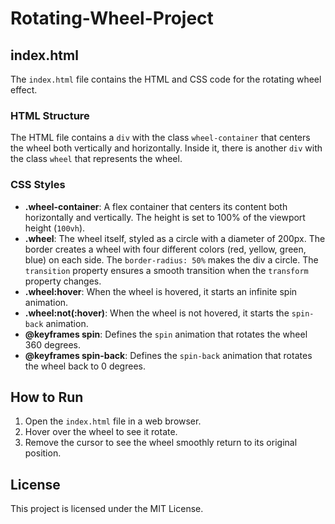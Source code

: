 # Rotating-Wheel-Project

## index.html

The `index.html` file contains the HTML and CSS code for the rotating wheel effect.

### HTML Structure

The HTML file contains a `div` with the class `wheel-container` that centers the wheel both vertically and horizontally. Inside it, there is another `div` with the class `wheel` that represents the wheel.

### CSS Styles

- **.wheel-container**: A flex container that centers its content both horizontally and vertically. The height is set to 100% of the viewport height (`100vh`).
- **.wheel**: The wheel itself, styled as a circle with a diameter of 200px. The border creates a wheel with four different colors (red, yellow, green, blue) on each side. The `border-radius: 50%` makes the div a circle. The `transition` property ensures a smooth transition when the `transform` property changes.
- **.wheel:hover**: When the wheel is hovered, it starts an infinite spin animation.
- **.wheel:not(:hover)**: When the wheel is not hovered, it starts the `spin-back` animation.
- **@keyframes spin**: Defines the `spin` animation that rotates the wheel 360 degrees.
- **@keyframes spin-back**: Defines the `spin-back` animation that rotates the wheel back to 0 degrees.

## How to Run

1. Open the `index.html` file in a web browser.
2. Hover over the wheel to see it rotate.
3. Remove the cursor to see the wheel smoothly return to its original position.

## License

This project is licensed under the MIT License.
